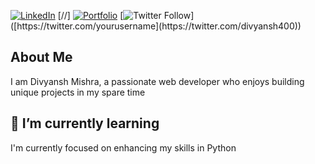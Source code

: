 [![LinkedIn](https://img.shields.io/badge/LinkedIn-Connect-blue)]([https://www.linkedin.com/in/your-linkedin-profile/](https://www.linkedin.com/in/divyanshmishra57/))
[//] [![Portfolio](https://img.shields.io/badge/Portfolio-Visit-green)](https://yourportfolio.com)
[![Twitter Follow]([https://img.shields.io/twitter/follow/yourusername?style=social](https://abs.twimg.com/sticky/default_profile_images/default_profile_400x400.png))]([https://twitter.com/yourusername](https://twitter.com/divyansh400))


## About Me

I am Divyansh Mishra, a passionate web developer who enjoys building unique projects in my spare time


## 🌱 I’m currently learning

I'm currently focused on enhancing my skills in Python


